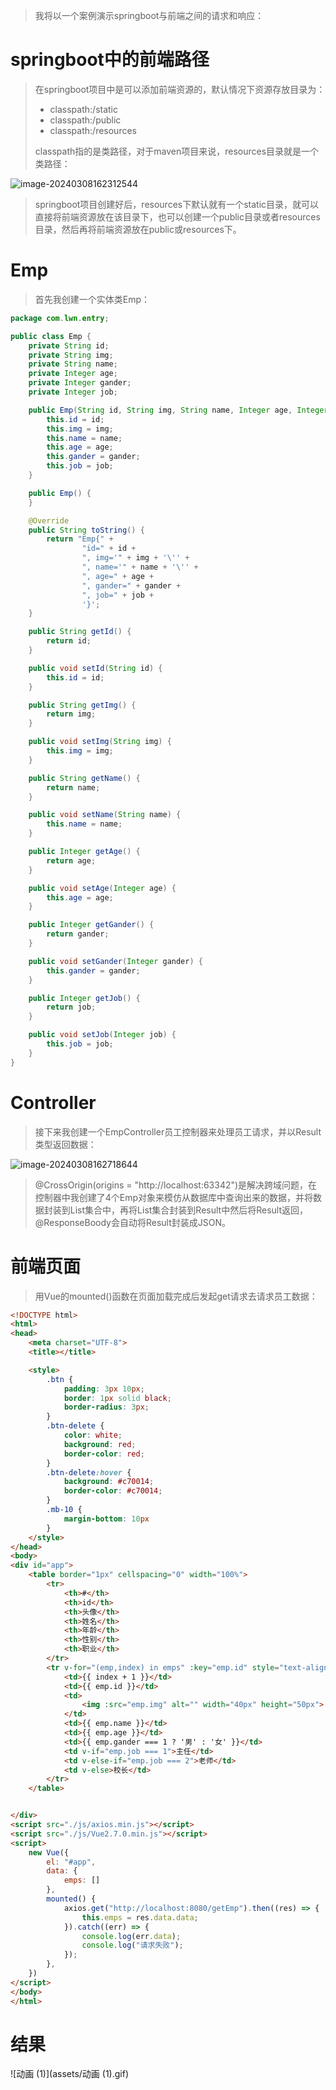 > 我将以一个案例演示springboot与前端之间的请求和响应：



# springboot中的前端路径

> 在springboot项目中是可以添加前端资源的，默认情况下资源存放目录为：
>
> - classpath:/static
> - classpath:/public
> - classpath:/resources
>
> classpath指的是类路径，对于maven项目来说，resources目录就是一个类路径：

![image-20240308162312544](assets/image-20240308162312544.png)

> springboot项目创建好后，resources下默认就有一个static目录，就可以直接将前端资源放在该目录下，也可以创建一个public目录或者resources目录，然后再将前端资源放在public或resources下。



# Emp

> 首先我创建一个实体类Emp：

```java
package com.lwn.entry;

public class Emp {
    private String id;
    private String img;
    private String name;
    private Integer age;
    private Integer gander;
    private Integer job;

    public Emp(String id, String img, String name, Integer age, Integer gander, Integer job) {
        this.id = id;
        this.img = img;
        this.name = name;
        this.age = age;
        this.gander = gander;
        this.job = job;
    }

    public Emp() {
    }

    @Override
    public String toString() {
        return "Emp{" +
                "id=" + id +
                ", img='" + img + '\'' +
                ", name='" + name + '\'' +
                ", age=" + age +
                ", gander=" + gander +
                ", job=" + job +
                '}';
    }

    public String getId() {
        return id;
    }

    public void setId(String id) {
        this.id = id;
    }

    public String getImg() {
        return img;
    }

    public void setImg(String img) {
        this.img = img;
    }

    public String getName() {
        return name;
    }

    public void setName(String name) {
        this.name = name;
    }

    public Integer getAge() {
        return age;
    }

    public void setAge(Integer age) {
        this.age = age;
    }

    public Integer getGander() {
        return gander;
    }

    public void setGander(Integer gander) {
        this.gander = gander;
    }

    public Integer getJob() {
        return job;
    }

    public void setJob(Integer job) {
        this.job = job;
    }
}

```



# Controller

> 接下来我创建一个EmpController员工控制器来处理员工请求，并以Result类型返回数据：

![image-20240308162718644](assets/image-20240308162718644.png)

> @CrossOrigin(origins = "http://localhost:63342")是解决跨域问题，在控制器中我创建了4个Emp对象来模仿从数据库中查询出来的数据，并将数据封装到List集合中，再将List集合封装到Result中然后将Result返回，@ResponseBoody会自动将Result封装成JSON。



# 前端页面

> 用Vue的mounted()函数在页面加载完成后发起get请求去请求员工数据：

```html
<!DOCTYPE html>
<html>
<head>
    <meta charset="UTF-8">
    <title></title>

    <style>
        .btn {
            padding: 3px 10px;
            border: 1px solid black;
            border-radius: 3px;
        }
        .btn-delete {
            color: white;
            background: red;
            border-color: red;
        }
        .btn-delete:hover {
            background: #c70014;
            border-color: #c70014;
        }
        .mb-10 {
            margin-bottom: 10px
        }
    </style>
</head>
<body>
<div id="app">
    <table border="1px" cellspacing="0" width="100%">
        <tr>
            <th>#</th>
            <th>id</th>
            <th>头像</th>
            <th>姓名</th>
            <th>年龄</th>
            <th>性别</th>
            <th>职业</th>
        </tr>
        <tr v-for="(emp,index) in emps" :key="emp.id" style="text-align: center;">
            <td>{{ index + 1 }}</td>
            <td>{{ emp.id }}</td>
            <td>
                <img :src="emp.img" alt="" width="40px" height="50px">
            </td>
            <td>{{ emp.name }}</td>
            <td>{{ emp.age }}</td>
            <td>{{ emp.gander === 1 ? '男' : '女' }}</td>
            <td v-if="emp.job === 1">主任</td>
            <td v-else-if="emp.job === 2">老师</td>
            <td v-else>校长</td>
        </tr>
    </table>


</div>
<script src="./js/axios.min.js"></script>
<script src="./js/Vue2.7.0.min.js"></script>
<script>
    new Vue({
        el: "#app",
        data: {
            emps: []
        },
        mounted() {
            axios.get("http://localhost:8080/getEmp").then((res) => {
                this.emps = res.data.data;
            }).catch((err) => {
                console.log(err.data);
                console.log("请求失败");
            });
        },
    })
</script>
</body>
</html>
```



# 结果

![动画 (1)](assets/动画 (1).gif)